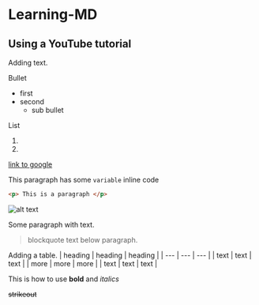 # Learning-MD
## Using a YouTube tutorial

Adding text. 

Bullet
- first
- second
  - sub bullet

List

1. 

2. 

[link to google](www.google.com)

This paragraph has some `variable` inline code

```html
<p> This is a paragraph </p>

```

![alt text](http://picsum.photos/200/200)

Some paragraph with text.

> blockquote text below paragraph.

Adding a table.
| heading | heading | heading |
| --- | --- | --- |
| text | text | text |
| more | more | more |
| text | text | text |

This is how to use **bold** and *italics*

~~strikeout~~




